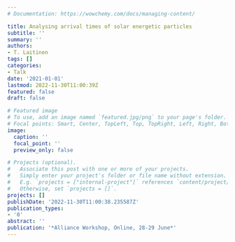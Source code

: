 ```yaml
---
# Documentation: https://wowchemy.com/docs/managing-content/

title: Analysing arrival times of solar energetic particles
subtitle: ''
summary: ''
authors:
- T. Laitinen
tags: []
categories:
- Talk
date: '2021-01-01'
lastmod: 2022-11-30T11:00:39Z
featured: false
draft: false

# Featured image
# To use, add an image named `featured.jpg/png` to your page's folder.
# Focal points: Smart, Center, TopLeft, Top, TopRight, Left, Right, BottomLeft, Bottom, BottomRight.
image:
  caption: ''
  focal_point: ''
  preview_only: false

# Projects (optional).
#   Associate this post with one or more of your projects.
#   Simply enter your project's folder or file name without extension.
#   E.g. `projects = ["internal-project"]` references `content/project/deep-learning/index.md`.
#   Otherwise, set `projects = []`.
projects: []
publishDate: '2022-11-30T11:00:38.235587Z'
publication_types:
- '0'
abstract: ''
publication: '*Alliance Workshop, Online, 28-29 June*'
---
```

